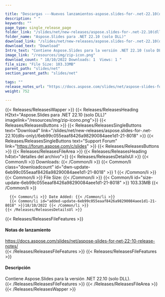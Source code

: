 ```yaml
---

title: "Descargas ---Nuevos lanzamientos-aspose.slides-for-.net-22.10(dlls-only)"
description: " "
keywords: ""
page_type: single_release_page
folder_link: "/slides/net/new-releases/aspose.slides-for-.net-22.10(dlls-only)/"
folder_name: "Aspose.Slides para .NET 22.10 (solo DLL)"
download_link: "/slides/net/new-releases/aspose.slides-for-.net-22.10(dlls-only)/6eb99c055eaaf8426a98290084aee1d1-21-8018"
download_text: "Download"
Intro_text: "Contiene Aspose.Slides para la versión .NET 22.10 (solo DLL)."
image_link: "/resources/img/zip-icon.png"
download_count: " 18/10/2022 Downloads: 1  Views: 1 "
file_size: "File Size: 103.33MB"
parent_path: "slides/net"
section_parent_path: "slides/net"

tags: ""
release_notes_url: "https://docs.aspose.com/slides/net/aspose-slides-for-net-22-10-release-notes/"
weight: 752

---
```


{{< Releases/ReleasesWapper >}}
  {{< Releases/ReleasesHeading H2txt="Aspose.Slides para .NET 22.10 (solo DLL)" imagelink="/resources/img/zip-icono.png">}}
  {{< Releases/ReleasesButtons >}}
    {{< Releases/ReleasesSingleButtons text="Download" link="/slides/net/new-releases/aspose.slides-for-.net-22.10(dlls-only)/6eb99c055eaaf8426a98290084aee1d1-21-8018" >}}
    {{< Releases/ReleasesSingleButtons text="Support Forum" link="https://forum.aspose.com/c/slides" >}}
  {{< Releases/ReleasesButtons >}}
  {{< Releases/ReleasesFileArea >}}
    {{< Releases/ReleasesHeading h4txt="detalles del archivo">}}
    {{< Releases/ReleasesDetailsUl >}}
      {{< Common/li >}} Downloads: {{< /Common/li >}}
      {{< Common/li class="downloadcount" id="dwn-update-6eb99c055eaaf8426a98290084aee1d1-21-8018" >}} 1 {{< /Common/li >}}
      {{< Common/li >}} File Size: {{< /Common/li >}}
      {{< Common/li id="size-update-6eb99c055eaaf8426a98290084aee1d1-21-8018" >}} 103.33MB {{< /Common/li >}}

      {{< Common/li >}} Date Added: {{< /Common/li >}}
      {{< Common/li id="added-update-6eb99c055eaaf8426a98290084aee1d1-21-8018" >}}18/10/2022 {{< /Common/li >}}
    {{< /Releases/ReleasesDetailsUl >}}

  {{< Releases/ReleasesFileFeatures >}}
      <h4>Notas de lanzamiento</h4><div> <a href='https://docs.aspose.com/slides/net/aspose-slides-for-net-22-10-release-notes/'>https://docs.aspose.com/slides/net/aspose-slides-for-net-22-10-release-notes/</a></div>
  {{< /Releases/ReleasesFileFeatures >}}
  {{< Releases/ReleasesFileFeatures >}}
      <h4>Descripción</h4><div class="HTMLDescription"> Contiene Aspose.Slides para la versión .NET 22.10 (solo DLL).</div>
  {{< /Releases/ReleasesFileFeatures >}}
 {{< /Releases/ReleasesFileArea >}}
{{< /Releases/ReleasesWapper >}}



